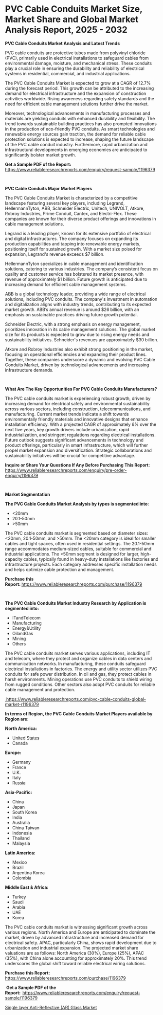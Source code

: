 <p><h1>PVC Cable Conduits Market Size, Market Share and Global Market Analysis Report, 2025 - 2032</h1></p><p><strong>PVC Cable Conduits Market Analysis and Latest Trends</strong></p>
<p><p>PVC cable conduits are protective tubes made from polyvinyl chloride (PVC), primarily used in electrical installations to safeguard cables from environmental damage, moisture, and mechanical stress. These conduits play a crucial role in ensuring the durability and reliability of electrical systems in residential, commercial, and industrial applications.</p><p>The PVC Cable Conduits Market is expected to grow at a CAGR of 12.7% during the forecast period. This growth can be attributed to the increasing demand for electrical infrastructure and the expansion of construction activities worldwide. Rising awareness regarding safety standards and the need for efficient cable management solutions further drive the market. </p><p>Moreover, technological advancements in manufacturing processes and materials are yielding conduits with enhanced durability and flexibility. The trend towards sustainable building practices has also prompted innovations in the production of eco-friendly PVC conduits. As smart technologies and renewable energy sources gain traction, the demand for reliable cable protection solutions is expected to increase, shaping the future landscape of the PVC cable conduit industry. Furthermore, rapid urbanization and infrastructural developments in emerging economies are anticipated to significantly bolster market growth.</p></p>
<p><strong>Get a Sample PDF of the Report:&nbsp;</strong> <a href="https://www.reliableresearchreports.com/enquiry/request-sample/1196379?utm_campaign=3579&utm_medium=2&utm_source=Github&utm_content=ia&utm_term=22032025&utm_id=pvc-cable-conduits">https://www.reliableresearchreports.com/enquiry/request-sample/1196379</a></p>
<p>&nbsp;</p>
<p><strong>PVC Cable Conduits Major Market Players</strong></p>
<p><p>The PVC Cable Conduits Market is characterized by a competitive landscape featuring several key players, including Legrand, HellermannTyton, ABB, Schneider Electric, Unitech, UNIVOLT, Atkore, Robroy Industries, Prime Conduit, Cantex, and Electri-Flex. These companies are known for their diverse product offerings and innovations in cable management solutions.</p><p>Legrand is a leading player, known for its extensive portfolio of electrical and digital infrastructures. The company focuses on expanding its production capabilities and tapping into renewable energy markets, positioning itself for sustained growth. With a market size poised for expansion, Legrand's revenue exceeds $7 billion.</p><p>HellermannTyton specializes in cable management and identification solutions, catering to various industries. The company’s consistent focus on quality and customer service has bolstered its market presence, with revenue of approximately $1 billion. Future growth is anticipated due to increasing demand for efficient cable management systems.</p><p>ABB is a global technology leader, providing a wide range of electrical solutions, including PVC conduits. The company's investment in automation and digitalization aligns with industry trends, contributing to its expected market growth. ABB’s annual revenue is around $26 billion, with an emphasis on sustainable practices driving future growth potential.</p><p>Schneider Electric, with a strong emphasis on energy management, prioritizes innovation in its cable management solutions. The global market size for its products is expected to grow due to rising energy needs and sustainability initiatives. Schneider's revenues are approximately $30 billion.</p><p>Atkore and Robroy Industries also exhibit strong positioning in the market, focusing on operational efficiencies and expanding their product lines. Together, these companies underscore a dynamic and evolving PVC Cable Conduits Market, driven by technological advancements and increasing infrastructure demands.</p></p>
<p>&nbsp;</p>
<p><strong>What Are The Key Opportunities For PVC Cable Conduits Manufacturers?</strong></p>
<p><p>The PVC cable conduits market is experiencing robust growth, driven by increasing demand for electrical safety and environmental sustainability across various sectors, including construction, telecommunications, and manufacturing. Current market trends indicate a shift towards environmentally friendly materials and innovative designs that enhance installation efficiency. With a projected CAGR of approximately 6% over the next five years, key growth drivers include urbanization, rapid industrialization, and stringent regulations regarding electrical installations. Future outlook suggests significant advancements in technology and product offerings, particularly in smart infrastructure, which will further propel market expansion and diversification. Strategic collaborations and sustainability initiatives will be crucial for competitive advantage.</p></p>
<p><strong>Inquire or Share Your Questions If Any Before Purchasing This Report:</strong> <a href="https://www.reliableresearchreports.com/enquiry/pre-order-enquiry/1196379?utm_campaign=3579&utm_medium=2&utm_source=Github&utm_content=ia&utm_term=22032025&utm_id=pvc-cable-conduits">https://www.reliableresearchreports.com/enquiry/pre-order-enquiry/1196379</a></p>
<p>&nbsp;</p>
<p><strong>Market Segmentation</strong></p>
<p><strong>The PVC Cable Conduits Market Analysis by types is segmented into:</strong></p>
<p><ul><li><20mm</li><li>20.1-50mm</li><li>>50mm</li></ul></p>
<p><p>The PVC cable conduits market is segmented based on diameter sizes: <20mm, 20.1-50mm, and >50mm. The <20mm category is ideal for smaller cables and tight spaces, often used in residential settings. The 20.1-50mm range accommodates medium-sized cables, suitable for commercial and industrial applications. The >50mm segment is designed for larger, high-capacity cables, typically found in heavy-duty installations like factories and infrastructure projects. Each category addresses specific installation needs and helps optimize cable protection and management.</p></p>
<p><strong>Purchase this Report:&nbsp;</strong><a href="https://www.reliableresearchreports.com/purchase/1196379?utm_campaign=3579&utm_medium=2&utm_source=Github&utm_content=ia&utm_term=22032025&utm_id=pvc-cable-conduits">https://www.reliableresearchreports.com/purchase/1196379</a></p>
<p>&nbsp;</p>
<p><strong>The PVC Cable Conduits Market Industry Research by Application is segmented into:</strong></p>
<p><ul><li>ITandTelecom</li><li>Manufacturing</li><li>Energy&Utility</li><li>OilandGas</li><li>Mining</li><li>Others</li></ul></p>
<p><p>The PVC cable conduits market serves various applications, including IT and telecom, where they protect and organize cables in data centers and communication networks. In manufacturing, these conduits safeguard electrical installations in factories. The energy and utility sector utilizes PVC conduits for safe power distribution. In oil and gas, they protect cables in harsh environments. Mining operations use PVC conduits to shield wiring from rugged conditions. Other sectors also adopt PVC conduits for reliable cable management and protection.</p></p>
<p><a href="https://www.reliableresearchreports.com/pvc-cable-conduits-global-market-r1196379?utm_campaign=3579&utm_medium=2&utm_source=Github&utm_content=ia&utm_term=22032025&utm_id=pvc-cable-conduits">&nbsp;https://www.reliableresearchreports.com/pvc-cable-conduits-global-market-r1196379</a></p>
<p><strong>In terms of Region, the PVC Cable Conduits Market Players available by Region are:</strong></p>
<p>
    <p> <strong> North America: </strong>
        <ul>
            <li>United States</li>
            <li>Canada</li>
        </ul>
        </p> 
    <p> <strong> Europe: </strong>
        <ul>
            <li>Germany</li>
            <li>France</li>
            <li>U.K.</li>
            <li>Italy</li>
            <li>Russia</li>
        </ul>
        </p> 
    <p> <strong> Asia-Pacific: </strong>
        <ul>
            <li>China</li>
            <li>Japan</li>
            <li>South Korea</li>
            <li>India</li>
            <li>Australia</li>
            <li>China Taiwan</li>
            <li>Indonesia</li>
            <li>Thailand</li>
            <li>Malaysia</li>
        </ul>
        </p> 
    <p> <strong> Latin America: </strong>
        <ul>
            <li>Mexico</li>
            <li>Brazil</li>
            <li>Argentina Korea</li>
            <li>Colombia</li>
        </ul>
        </p> 
    <p> <strong> Middle East & Africa: </strong>
        <ul>
            <li>Turkey</li>
            <li>Saudi</li>
            <li>Arabia</li>
            <li>UAE</li>
            <li>Korea</li>
        </ul>
    </p>
    </p>
<p><p>The PVC cable conduits market is witnessing significant growth across various regions. North America and Europe are anticipated to dominate the market, driven by advanced infrastructure and increased demand for electrical safety. APAC, particularly China, shows rapid development due to urbanization and industrial expansion. The projected market share valuations are as follows: North America (30%), Europe (25%), APAC (35%), with China alone accounting for approximately 20%. This trend underscores the global shift toward reliable electrical wiring solutions.</p></p>
<p><strong>Purchase this Report: </strong><a href="https://www.reliableresearchreports.com/purchase/1196379?utm_campaign=3579&utm_medium=2&utm_source=Github&utm_content=ia&utm_term=22032025&utm_id=pvc-cable-conduits">https://www.reliableresearchreports.com/purchase/1196379</a></p>
<p>&nbsp;<strong>Get a Sample PDF of the Report:&nbsp;&nbsp;</strong><a href="https://www.reliableresearchreports.com/enquiry/request-sample/1196379?utm_campaign=3579&utm_medium=2&utm_source=Github&utm_content=ia&utm_term=22032025&utm_id=pvc-cable-conduits">https://www.reliableresearchreports.com/enquiry/request-sample/1196379</a></p>
<p><strong></strong></p>
<p><p><a href="https://github.com/palenjeppecd/Market-Research-Report-List-1/blob/main/single-layer-anti-reflective-ar-glass-market.md?utm_campaign=3579&utm_medium=2&utm_source=Github&utm_content=ia&utm_term=22032025&utm_id=pvc-cable-conduits">Single layer Anti-Reflective (AR) Glass Market</a></p></p>